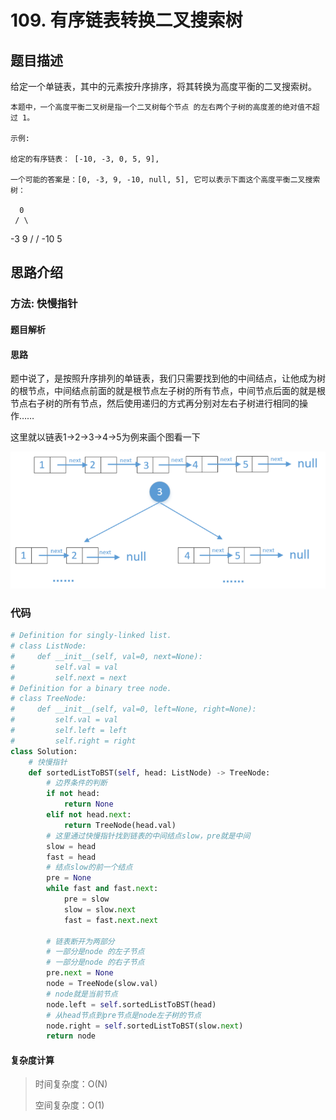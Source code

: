 # 109. 有序链表转换二叉搜索树

## 题目描述

   给定一个单链表，其中的元素按升序排序，将其转换为高度平衡的二叉搜索树。

    本题中，一个高度平衡二叉树是指一个二叉树每个节点 的左右两个子树的高度差的绝对值不超过 1。

    示例:

    给定的有序链表： [-10, -3, 0, 5, 9],

    一个可能的答案是：[0, -3, 9, -10, null, 5], 它可以表示下面这个高度平衡二叉搜索树：

      0
     / \
   -3   9
   /   /
 -10  5

## 思路介绍

### 方法: 快慢指针

#### 题目解析

#### 思路

题中说了，是按照升序排列的单链表，我们只需要找到他的中间结点，让他成为树的根节点，中间结点前面的就是根节点左子树的所有节点，中间节点后面的就是根节点右子树的所有节点，然后使用递归的方式再分别对左右子树进行相同的操作……

这里就以链表1→2→3→4→5为例来画个图看一下

![](img/微信截图_20200818225012.png)


### 代码

```python
# Definition for singly-linked list.
# class ListNode:
#     def __init__(self, val=0, next=None):
#         self.val = val
#         self.next = next
# Definition for a binary tree node.
# class TreeNode:
#     def __init__(self, val=0, left=None, right=None):
#         self.val = val
#         self.left = left
#         self.right = right
class Solution:
    # 快慢指针
    def sortedListToBST(self, head: ListNode) -> TreeNode:
        # 边界条件的判断
        if not head:
            return None
        elif not head.next:
            return TreeNode(head.val)
        # 这里通过快慢指针找到链表的中间结点slow，pre就是中间
        slow = head
        fast = head
        # 结点slow的前一个结点
        pre = None
        while fast and fast.next:
            pre = slow
            slow = slow.next
            fast = fast.next.next
        
        # 链表断开为两部分
        # 一部分是node 的左子节点
        # 一部分是node 的右子节点
        pre.next = None
        node = TreeNode(slow.val)
        # node就是当前节点
        node.left = self.sortedListToBST(head)
        # 从head节点到pre节点是node左子树的节点
        node.right = self.sortedListToBST(slow.next)
        return node
```

#### 复杂度计算

> 时间复杂度：O(N)
> 
> 空间复杂度：O(1)

